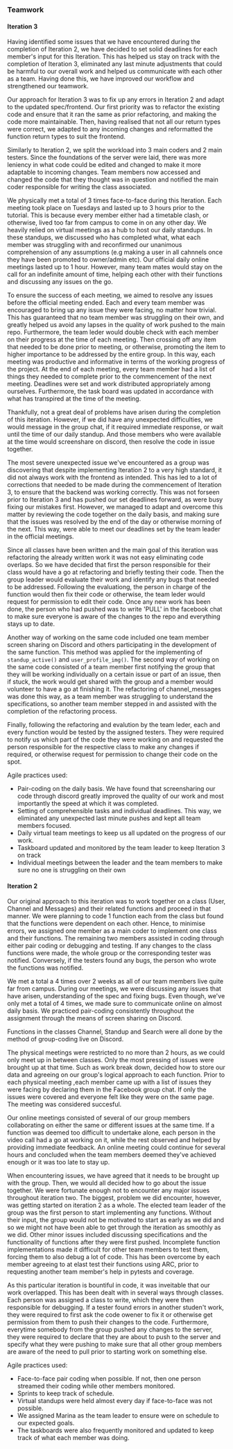 ### Teamwork

#### Iteration 3
Having identified some issues that we have encountered during the completion of Iteration 2, 
we have decided to set solid deadlines for each member's input for this Iteration. This 
has helped us stay on track with the completion of Iteration 3, eliminated any last minute
adjustments that could be harmful to our overall work and helped us communicate with
each other as a team. Having done this, we have improved our workflow and strengthened
our teamwork.

Our approach for Iteration 3 was to fix up any errors in Iteration 2 and adapt to the
updated spec/frontend. Our first priority was to refactor the existing code and ensure 
that it ran the same as prior refactoring, and making the code more maintainable.
Then, having realised that not all our return types were correct, we adapted to any 
incoming changes and reformatted the function return types to suit the frontend. 

Similarly to Iteration 2, we split the workload into 3 main coders and 2 main testers. 
Since the foundations of the server were laid, there was more leniency in what code could 
be edited and changed to make it more adaptable to incoming changes. Team members now 
accessed and changed the code that they thought was in question and notified the main 
coder responsible for writing the class associated.

We physically met a total of 3 times face-to-face during this Iteration. Each meeting took
place on Tuesdays and lasted up to 3 hours prior to the tutorial. This is because 
every member either had a timetable clash, or otherwise, lived too far from campus to come in
on any other day. We heavily relied on virtual meetings as a hub to host our daily standups. 
In these standups, we discussed who has completed what, what each member was struggling with 
and reconfirmed our unanimous comprehension of any assumptions (e.g making a user in all cahnnels 
once they have been promoted to owner/admin etc). Our official daily online meetings lasted up to 
1 hour. However, many team mates would stay on the call for an indefinite amount of time, helping
each other with their functions and discussing any issues on the go.

To ensure the success of each meeting, we aimed to resolve any issues before the official meeting 
ended. Each and every team member was encouraged to bring up any issue they were facing,
no matter how trivial. This has guaranteed that no team member was struggling on their own, 
and greatly helped us avoid any lapses in the quality of work pushed to the main repo. 
Furthermore, the team leder would double check with each member on their progress at the 
time of each meeting. Then crossing off any item that needed to be done prior to meeting, 
or otherwise, promoting the item to higher importance to be addressed by the entire group. 
In this way, each meeting was productive and informative in terms of the working progress 
of the project. At the end of each meeting, every team member had a list of things
they needed to complete prior to the commencement of the next meeting. Deadlines were
set and work distributed appropriately among ourselves. Furthermore, the task board was
updated in accordance with what has transpired at the time of the meeting.

Thankfully, not a great deal of problems have arisen during the completion of this iteration.
However, if we did have any unexpected difficulties, we would message in the group 
chat, if it required immediate response, or wait until the time of our daily standup. 
And those members who were available at the time would screenshare on discord, then resolve 
the code in issue together. 

The most severe unexpected issue we've encountered as a group was discovering that
despite implementing Iteration 2 to a very high standard, it did not always work with
the frontend as intended. This has led to a lot of corrections that needed to be made 
during the commencement of Iteration 3, to ensure that the backend was working correctly. 
This was not forseen prior to Iteration 3 and has pushed our set deadlines forward, as were
busy fixing our mistakes first. However, we managed to adapt and overcome this matter by 
reviewing the code together on the daily basis, and making sure that the issues was resolved 
by the end of the day or otherwise morning of the next. This way, were able to meet our
deadlines set by the team leader in the official meetings.

Since all classes have been written and the main goal of this iteration was refactoring the already
written work it was not easy eliminating code overlaps. So we have decided that first the person responsible 
for their class would have a go at refactoring and briefly testing their code. Then the group leader 
would evaluate their work and identify any bugs that needed to be addressed. Following the evaluationg, 
the person in charge of the function would then fix their code or otherwise, the team leder would request 
for permission to edit their code. Once any new work has been done, the person who had pushed was to write 
'PULL' in the facebook chat to make sure everyone is aware of the changes to the repo and everything 
stays up to date.

Another way of working on the same code included one team member screen sharing on Discord and others 
participating in the development of the same function. This method was applied for the implementing of 
`standup_active()` and `user_profile_img()`. The second way of working on the same code consisted of a 
team member first notifying the group that they will be working individually on a certain issue
or part of an issue, then if stuck, the work would get shared with the group and a member would
volunteer to have a go at finishing it. The refactoring of channel_messages was done this way, 
as a team member was struggling to understand the specifications, so another team member stepped 
in and assisted with the completion of the refactoring process. 

Finally, following the refactoring and evalution by the team leder, each and every function would be
tested by the assigned testers. They were required to notify us which part of the code they were working on
and requested the person responsible for the respective class to make any changes if required, or otherwise
request for permission to change their code on the spot.

Agile practices used:
- Pair-coding on the daily basis. We have found that screensharing our code through
    discord greatly improved the quality of our work and most importantly the
    speed at which it was completed. 
- Setting of comprehensible tasks and individual deadlines. This way, we eliminated 
    any unexpected last minute pushes and kept all team members focused.
- Daily virtual team meetings to keep us all updated on the progress of our work.
- Taskboard updated and monitored by the team leader to keep Iteration 3 on track
- Individual meetings between the leader and the team members to make sure no one 
    is struggling on their own

#### Iteration 2
Our original approach to this iteration was to work together on a class (User, 
Channel and Messages) and their related functions and proceed in that manner. 
We were planning to code 1 function each from the class but found that the functions
were dependent on each other. Hence, to minimise errors, we assigned one member as a main coder
to implement one class and their functions. The remaining two members assisted in
coding through either pair coding or debugging and testing. If any changes to the 
class functions were made, the whole group or the corresponding tester was notified.
Conversely, if the testers found any bugs, the person who wrote the functions was
notified. 

We met a total a 4 times over 2 weeks as all of our team members live quite far from 
campus. During our meetings, we were discussing any issues that have arisen,
understanding of the spec and fixing bugs. Even though, we've only met  a total of 4
times, we made sure to communicate online on almost daily basis. We practiced pair-coding
consistently throughout the assignment through the means of screen sharing on Discord.

Functions in the classes Channel, Standup and Search were all done by the method of 
group-coding live on Discord. 

The physical meetings were restricted to no more than 2 hours, as we could only meet up
in between classes. Only the most pressing of issues were brought up at that time. Such as
work break down, decided how to store our data and agreeing on our group's logical 
approach to each function. Prior to each physical meeting ,each member came up with
a list of issues they were facing by declaring them in the Facebook group chat. If only the
issues were covered and everyone felt like they were on the same page. The meeting was 
considered succesful. 

Our online meetings consisted of several of our group members collaborating on either the same
or different issues at the same time. If a function was deemed too difficult to undertake alone,
each person in the video call had a go at working on it, while the rest observed and helped by
providing immediate feedback. An online meeting could continue for several hours and concluded when
the team members deemed they've achieved enough or it was too late to stay up. 

When encountering issues, we have agreed that it needs to be brought up with the group. Then,
we would all decided how to go about the issue together. We were fortunate enough not to 
encounter any major issues throughout iteration two. The biggest, problem we did 
encounter, however, was getting started on iteration 2 as a whole. The elected team leader of 
the group was the first person to start implementing any functions. Without their input,
the group would not be motivated to start as early as we did and so we might not have 
been able to get through the iteration as smoothly as we did. Other minor issues included
discussing specifications and the functionality of functions after they were first pushed.
Incomplete function implementations made it difficult for other team members to test them,
forcing them to also debug a lot of code. This has been overcome by each member agreeing to
at elast test their functions using ARC, prior to requesting another team member's help in
pytests and coverage.

As this particular iteration is bountiful in code, it was inveitable that our work overlapped.
This has been dealt with in several ways through classes. Each person was assigned a class
to write, which they were then responsible for debugging. If a tester found errors in another
studen't work, they were required to first ask the code owener to fix it or otherwise get
permission from them to push their changes to the code. Furthermore, everytime somebody from
the group pushed any changes to the server, they were required to declare that they are about
to push to the server and specify what they were pushing to make sure that all other 
group members are aware of the need to pull prior to starting work on something else.

Agile practices used:
- Face-to-face pair coding when possible. If not, then one person streamed their
coding while other members monitored.
- Sprints to keep track of schedule. 
- Virtual standups were held almost every day if face-to-face was not possible. 
- We assigned Marina as the team leader to ensure were on schedule to our expected
goals. 
- The taskboards were also frequently monitored and updated to keep track of what
each member was doing.
